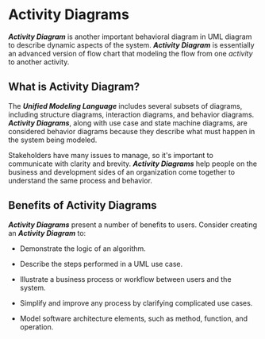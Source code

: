 # Activity Diagrams
**_Activity Diagram_** is another important behavioral diagram in UML diagram to describe dynamic aspects of the system.
**_Activity Diagram_** is essentially an advanced version of flow chart that modeling the flow from one _activity_ to another activity.

## What is Activity Diagram?

The **_Unified Modeling Language_** includes several subsets of diagrams, including structure diagrams, interaction diagrams, and behavior diagrams. 
**_Activity Diagrams_**, along with use case and state machine diagrams, are considered behavior diagrams because they describe what must happen in the system being modeled.

Stakeholders have many issues to manage, so it's important to communicate with clarity and brevity. 
**_Activity Diagrams_** help people on the business and development sides of an organization come together to understand the same process and behavior.

## Benefits of Activity Diagrams
**_Activity Diagrams_** present a number of benefits to users. Consider creating an **_Activity Diagram_** to:

- Demonstrate the logic of an algorithm.

- Describe the steps performed in a UML use case.

- Illustrate a business process or workflow between users and the system.

- Simplify and improve any process by clarifying complicated use cases.

- Model software architecture elements, such as method, function, and operation.
